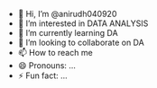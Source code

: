- 👋 Hi, I’m @anirudh040920
- 👀 I’m interested in DATA ANALYSIS
- 🌱 I’m currently learning DA
- 💞️ I’m looking to collaborate on DA
- 📫 How to reach me 
- 😄 Pronouns: ...
- ⚡ Fun fact: ...

<!---
anirudh040920/anirudh040920 is a ✨ special ✨ repository because its `README.md` (this file) appears on your GitHub profile.
You can click the Preview link to take a look at your changes.
--->
